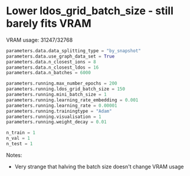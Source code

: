 # Lower ldos_grid_batch_size - still barely fits VRAM

VRAM usage: 31247/32768

```python
parameters.data.data_splitting_type = "by_snapshot"
parameters.data.use_graph_data_set = True
parameters.data.n_closest_ions = 8
parameters.data.n_closest_ldos = 16
parameters.data.n_batches = 6000

parameters.running.max_number_epochs = 200
parameters.running.ldos_grid_batch_size = 150
parameters.running.mini_batch_size = 1
parameters.running.learning_rate_embedding = 0.001
parameters.running.learning_rate = 0.00001
parameters.running.trainingtype = "Adam"
parameters.running.visualisation = 1
parameters.running.weight_decay = 0.01

n_train = 1
n_val = 1
n_test = 1
```

Notes:
- Very strange that halving the batch size doesn't change VRAM usage

